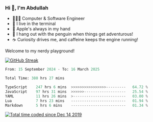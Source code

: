 <h3>Hi 👋, I'm Abdullah</h3>

- 👨🏻‍💻 Computer & Software Engineer
- 🖤 I live in the terminal
- 🍎 Apple's always in my hand
- 🐧 I hang out with the penguin when things get adventurous!
- ☕ Curiosity drives me, and caffeine keeps the engine running!

Welcome to my nerdy playground!

[![GitHub Streak](https://streak-stats.demolab.com?user=al3bad&theme=transparent&date_format=j%20M%5B%20Y%5D)](https://git.io/streak-stats)

<!--START_SECTION:waka-->

```python
From: 15 September 2024 - To: 16 March 2025

Total Time: 380 hrs 27 mins

TypeScript    247 hrs 6 mins  >>>>>>>>>>>>>>>>---------   64.72 %
JavaScript    97 hrs 31 mins  >>>>>>-------------------   25.54 %
YAML          11 hrs 26 mins  >------------------------   03.00 %
Lua           7 hrs 23 mins   -------------------------   01.94 %
Markdown      5 hrs 6 mins    -------------------------   01.34 %
```

<!--END_SECTION:waka-->

<p>
  <a href="https://wakatime.com/@ce2a2aac-0d6b-4d65-b864-8a4bcaf12967"><img src="https://wakatime.com/badge/user/ce2a2aac-0d6b-4d65-b864-8a4bcaf12967.svg" alt="Total time coded since Dec 14 2019" /></a>
</p>
